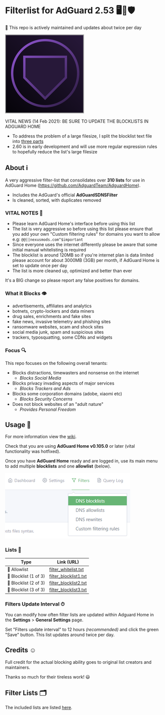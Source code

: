 # Filterlist for AdGuard 2.53 🖥💟🛡

💚 This repo is actively maintained and updates about twice per day

![Logo](https://raw.githubusercontent.com/hl2guide/Filterlist-for-AdGuard/master/Screenshots/Logo_AG.png)

VITAL NEWS (14 Feb 2021): BE SURE TO UPDATE THE BLOCKLISTS IN ADGUARD HOME

* To address the problem of a large filesize, I split the blocklist text file into [three parts](#lists-)
* 2.60 is in early development and will use more regular expression rules to hopefully reduce the list's large filesize

## About ℹ

A very aggressive filter-list that consolidates over __310 lists__ for use in
AdGuard Home (https://github.com/AdguardTeam/AdguardHome).

* Includes the AdGuard's official **AdGuardSDNSFilter**
* Is cleaned, sorted, with duplicates removed

### VITAL NOTES 👀

* Please learn AdGuard Home's interface before using this list
* The list is very aggressive so before using this list please ensure that you add your own
"Custom filtering rules" for domains you want to allow
e.g: `@@||nexusmods.com^$important`
* Since everyone uses the internet differently please be aware that some initial
manual whitelisting is required
* The blocklist is around 120MB so if you're internet plan is data limited please account for
about 3000MB (3GB) per month, if AdGuard Home is set to update once per day
* The list is more cleaned up, optimized and better than ever

It's a BIG change so please report any false positives for domains.

### What it Blocks 👁‍

* advertisements, affiliates and analytics
* botnets, crypto-lockers and data miners
* drug sales, enrichments and fake sites
* fake news, invasive telemetry and phishing sites
* ransomware websites, scam and shock sites
* social media junk, spam and suspicious sites
* trackers, typosquatting, some CDNs and widgets

### Focus 🔍

This repo focuses on the following overall tenants:

* Blocks distractions, timewasters and nonsense on the internet
    * _Blocks Social Media_
* Blocks privacy invading aspects of major services
    * _Blocks Trackers and Ads_
* Blocks some corporation domains (adobe, xiaomi etc)
    * _Blocks Security Concerns_
* Does not block websites of an "adult nature"
    * _Provides Personal Freedom_

## Usage 📐

For more information view the [wiki](https://github.com/hl2guide/Filterlist-for-AdGuard/wiki).

Check that you are using __AdGuard Home v0.105.0__ or later
(vital functionality was hotfixed).

Once you have __AdGuard Home__ ready and are logged in, use its main menu to add
multiple __blocklists__ and one __allowlist__ (below).

![menu](https://raw.githubusercontent.com/hl2guide/Filterlist-for-AdGuard/master/Screenshots/example%20menu.PNG "Menu")

### Lists 📓

Type | Link (URL)
--------- | -----
📗 Allowlist | [filter_whitelist.txt](https://raw.githubusercontent.com/hl2guide/Filterlist-for-AdGuard/master/filter_whitelist.txt)
🛑 Blocklist (1 of 3) | [filter_blocklist1.txt](https://raw.githubusercontent.com/hl2guide/Filterlist-for-AdGuard/master/Blocklist/filter_blocklist1.txt)
🛑 Blocklist (2 of 3) | [filter_blocklist2.txt](https://raw.githubusercontent.com/hl2guide/Filterlist-for-AdGuard/master/Blocklist/filter_blocklist2.txt)
🛑 Blocklist (3 of 3) | [filter_blocklist3.txt](https://raw.githubusercontent.com/hl2guide/Filterlist-for-AdGuard/master/Blocklist/filter_blocklist3.txt)

### Filters Update Interval ⏱

You can modify how often filter lists are updated within Adguard Home in the
__Settings__ > __General Settings__ page.

Set "Filters update interval" to 12 hours _(recommended)_ and click the green "Save" button.
This list updates around twice per day.

## Credits ☺️

Full credit for the actual blocking ability goes to original list creators and maintainers.

Thanks so much for their tireless work! 😃

## Filter Lists 🗂️

The included lists are listed
[here](https://raw.githubusercontent.com/hl2guide/Filterlist-for-AdGuard/master/filter_list_URLs.txt).
